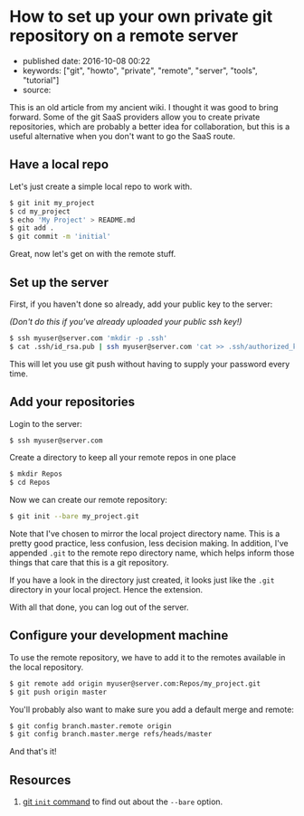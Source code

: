 # How to set up your own private git repository on a remote server

- published date: 2016-10-08 00:22
- keywords: ["git", "howto", "private", "remote", "server", "tools", "tutorial"]
- source: 



This is an old article from my ancient wiki. I thought it was good to
bring forward. Some of the git SaaS providers allow you to create
private repositories, which are probably a better idea for
collaboration, but this is a useful alternative when you don't want to
go the SaaS route.

## Have a local repo

Let's just create a simple local repo to work with.

``` bash
$ git init my_project
$ cd my_project
$ echo 'My Project' > README.md
$ git add .
$ git commit -m 'initial'
```

Great, now let's get on with the remote stuff.

Set up the server
-----------------

First, if you haven't done so already, add your public key to the
server:

*(Don't do this if you've already uploaded your public ssh key!)*

``` bash
$ ssh myuser@server.com 'mkdir -p .ssh'
$ cat .ssh/id_rsa.pub | ssh myuser@server.com 'cat >> .ssh/authorized_keys'
```

This will let you use git push without having to supply your password
every time.

Add your repositories
---------------------

Login to the server:

``` bash
$ ssh myuser@server.com
```

Create a directory to keep all your remote repos in one place

``` bash
$ mkdir Repos
$ cd Repos
```

Now we can create our remote repository:

``` bash
$ git init --bare my_project.git
```

Note that I've chosen to mirror the local project directory name. This
is a pretty good practice, less confusion, less decision making. In
addition, I've appended `.git` to the remote repo directory name,
which helps inform those things that care that this is a git
repository.

If you have a look in the directory just created, it looks just like
the `.git` directory in your local project. Hence the extension.

With all that done, you can log out of the server.

Configure your development machine
----------------------------------

To use the remote repository, we have to add it to the remotes
available in the local repository.

``` bash
$ git remote add origin myuser@server.com:Repos/my_project.git
$ git push origin master
```

You'll probably also want to make sure you add a default merge and
remote:

``` bash
$ git config branch.master.remote origin
$ git config branch.master.merge refs/heads/master
```

And that's it!

## Resources

1. [git `init` command](https://git-scm.com/docs/git-init) to find out
   about the `--bare` option.

